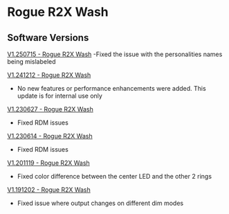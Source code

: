 # Rogue R2X Wash

## Software Versions

[V1.250715 - Rogue R2X Wash](https://github.com/Chauvet-Pro/ROGUER2XWASH/blob/1e25a7559829df1a7a6df6275fcc37b7a0d2ff96/firmware/V1.250715.zip)
-Fixed the issue with the personalities names being mislabeled

[V1.241212 - Rogue R2X Wash](https://github.com/Chauvet-Pro/ROGUER2XWASH/blob/3e2b92fce9dd6b7a7ecb71009b5254793f0fc008/firmware/V1.241212.zip)
- No new features or performance enhancements were added. This update is for internal use only

[V1.230627 - Rogue R2X Wash](https://github.com/Chauvet-Pro/ROGUER2XWASH/blob/2a786923cca34bbce15b19fdc9825eefb4bea4ae/firmware/V1.230627.zip)
- Fixed RDM issues

[V1.230614 - Rogue R2X Wash](https://github.com/Chauvet-Pro/ROGUER2XWASH/blob/2a786923cca34bbce15b19fdc9825eefb4bea4ae/firmware/V1.230614.zip)
- Fixed RDM issues

[V1.201119 - Rogue R2X Wash](https://github.com/Chauvet-Pro/ROGUER2XWASH/blob/2a786923cca34bbce15b19fdc9825eefb4bea4ae/firmware/V1.201119.zip)
- Fixed color difference between the center LED and the other 2 rings

[V1.191202 - Rogue R2X Wash](https://github.com/Chauvet-Pro/ROGUER2XWASH/blob/2a786923cca34bbce15b19fdc9825eefb4bea4ae/firmware/V1.191202.zip)
- Fixed issue where output changes on different dim modes

